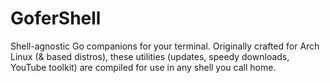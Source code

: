 # GoferShell
Shell-agnostic Go companions for your terminal. Originally crafted for Arch Linux (&amp; based distros), these utilities (updates, speedy downloads, YouTube toolkit) are compiled for use in any shell you call home.
